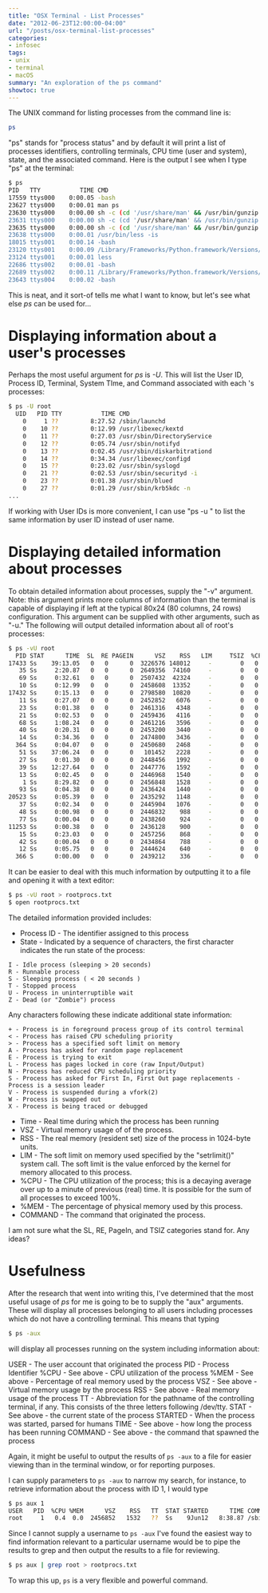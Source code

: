 ```yaml
---
title: "OSX Terminal - List Processes"
date: "2012-06-23T12:00:00-04:00"
url: "/posts/osx-terminal-list-processes"
categories:
- infosec
tags:
- unix
- terminal
- macOS
summary: "An exploration of the ps command"
showtoc: true
---
```


The UNIX command for listing processes from the command line is:

```bash
ps
```

"ps" stands for "process status" and by default it will print a list of
processes identifiers, controlling terminals, CPU time (user and system), state,
and the associated command.  Here is the output I see when I type "ps" at the
terminal:

```bash
$ ps
PID   TTY           TIME CMD
17559 ttys000    0:00.05 -bash
23627 ttys000    0:00.01 man ps
23630 ttys000    0:00.00 sh -c (cd '/usr/share/man' && /usr/bin/gunzip -c '/usr
23631 ttys000    0:00.00 sh -c (cd '/usr/share/man' && /usr/bin/gunzip -c '/usr
23635 ttys000    0:00.00 sh -c (cd '/usr/share/man' && /usr/bin/gunzip -c '/usr
23638 ttys000    0:00.01 /usr/bin/less -is
18015 ttys001    0:00.14 -bash
23120 ttys001    0:00.09 /Library/Frameworks/Python.framework/Versions/2.6/Reso
23124 ttys001    0:00.01 less
22686 ttys002    0:00.01 -bash
22689 ttys002    0:00.11 /Library/Frameworks/Python.framework/Versions/2.6/Reso
23643 ttys004    0:00.02 -bash
```

This is neat, and it sort-of tells me what I want to know, but let's see what
else *ps* can be used for...

# Displaying information about a user's processes

Perhaps the most useful argument for *ps* is *-U*.  This will list the User ID,
Process ID, Terminal, System TIme, and Command associated with each 's
processes:

```bash
$ ps -U root
  UID   PID TTY           TIME CMD
    0     1 ??         8:27.52 /sbin/launchd
    0    10 ??         0:12.99 /usr/libexec/kextd
    0    11 ??         0:27.03 /usr/sbin/DirectoryService
    0    12 ??         0:05.74 /usr/sbin/notifyd
    0    13 ??         0:02.45 /usr/sbin/diskarbitrationd
    0    14 ??         0:34.34 /usr/libexec/configd
    0    15 ??         0:23.02 /usr/sbin/syslogd
    0    21 ??         0:02.53 /usr/sbin/securityd -i
    0    23 ??         0:01.38 /usr/sbin/blued
    0    27 ??         0:01.29 /usr/sbin/krb5kdc -n
...
```

If working with User IDs is more convenient, I can use "ps -u " to list the same
information by user ID instead of user name.

# Displaying detailed information about processes

To obtain detailed information about processes, supply the "-v" argument.  Note:
this argument prints more columns of information than the terminal is capable of
displaying if left at the typical 80x24 (80 columns, 24 rows) configuration.
This argument can be supplied with other arguments, such as "-u."  The following
will output detailed information about all of root's processes:

```bash
$ ps -vU root
  PID STAT      TIME  SL  RE PAGEIN      VSZ    RSS   LIM     TSIZ  %CPU %MEM COMMAND
17433 Ss    39:13.05   0   0      0  3226576 148012     -        0   0.6  1.8 /
   35 Ss     2:20.87   0   0      0  2649356  74160     -        0   0.0  0.9 /
   69 Ss     0:32.61   0   0      0  2507432  42324     -        0   0.0  0.5 /
   10 Ss     0:12.99   0   0      0  2458608  13352     -        0   0.0  0.2 /
17432 Ss     0:15.13   0   0      0  2798580  10820     -        0   0.0  0.1 /
   11 Ss     0:27.07   0   0      0  2452852   6076     -        0   0.0  0.1 /
   23 Ss     0:01.38   0   0      0  2461316   4348     -        0   0.0  0.1 /
   21 Ss     0:02.53   0   0      0  2459436   4116     -        0   0.0  0.0 /
   68 Ss     1:08.24   0   0      0  2461216   3596     -        0   0.0  0.0 /
   40 Ss     0:20.31   0   0      0  2453200   3440     -        0   0.0  0.0 /
   14 Ss     0:34.36   0   0      0  2474800   3436     -        0   0.0  0.0 /
  364 Ss     0:04.07   0   0      0  2450680   2468     -        0   0.0  0.0 /
   51 Ss    37:06.24   0   0      0   101452   2228     -        0   0.2  0.0 /
   27 Ss     0:01.30   0   0      0  2448456   1992     -        0   0.0  0.0 /
   39 Ss    12:27.64   0   0      0  2447776   1592     -        0   0.0  0.0 /
   13 Ss     0:02.45   0   0      0  2446968   1540     -        0   0.0  0.0 /
    1 Ss     8:29.82   0   0      0  2456848   1528     -        0   0.0  0.0 /
   93 Ss     0:04.38   0   0      0  2436424   1440     -        0   0.0  0.0 /
20523 Ss     0:05.39   0   0      0  2435292   1148     -        0   0.0  0.0 /
   37 Ss     0:02.34   0   0      0  2445904   1076     -        0   0.0  0.0 /
   48 Ss     0:00.98   0   0      0  2446832    988     -        0   0.0  0.0 a
   77 Ss     0:00.04   0   0      0  2438260    924     -        0   0.0  0.0 /
11253 Ss     0:00.38   0   0      0  2436128    900     -        0   0.0  0.0 /
   15 Ss     0:23.03   0   0      0  2457256    868     -        0   0.0  0.0 /
   42 Ss     0:00.04   0   0      0  2434864    788     -        0   0.0  0.0 /
   12 Ss     0:05.75   0   0      0  2444624    640     -        0   0.0  0.0 /
  366 S      0:00.00   0   0      0  2439212    336     -        0   0.0  0.0 /
```

It can be easier to deal with this much information by outputting it to a file
and opening it with a text editor:

```bash
$ ps -vU root > rootprocs.txt
$ open rootprocs.txt
```

The detailed information provided includes:

* Process ID - The identifier assigned to this process
* State - Indicated by a sequence of characters, the first character indicates
  the run state of the process:

~~~~
I - Idle process (sleeping > 20 seconds)
R - Runnable process
S - Sleeping process ( < 20 seconds )
T - Stopped process
U - Process in uninterruptible wait
Z - Dead (or "Zombie") process
~~~~

Any characters following these indicate additional state information:

~~~~
+ - Process is in foreground process group of its control terminal
< - Process has raised CPU scheduling priority
> - Process has a specified soft limit on memory
A - Process has asked for random page replacement
E - Process is trying to exit
L - Process has pages locked in core (raw Input/Output)
N - Process has reduced CPU scheduling priority
S - Process has asked for First In, First Out page replacements - Process is a session leader
V - Process is suspended during a vfork(2)
W - Process is swapped out
X - Process is being traced or debugged
~~~~

* Time - Real time during which the process has been running
* VSZ - Virtual memory usage of of the process.
* RSS - The real memory (resident set) size of the process in 1024-byte units.
* LIM - The soft limit on memory used specified by the "setrlimit()" system
  call.  The soft limit is the value enforced by the kernel for memory allocated
  to this process.
* %CPU - The CPU utilization of the process; this is a decaying average over up
  to a minute of previous (real) time.  It is possible for the sum of all
  processes to exceed 100%.
* %MEM - The percentage of physical memory used by this process.
* COMMAND - The command that originated the process.

I am not sure what the SL, RE, PageIn, and TSIZ categories stand for.  Any
ideas?

# Usefulness

After the research that went into writing this, I've determined that the most
useful usage of *ps* for me is going to be to supply the "aux" arguments.  These
will display all processes belonging to all users including processes which do
not have a controlling terminal.  This means that typing

```bash
$ ps -aux
```

will display all processes running on the system including information about:

USER - The user account that originated the process PID - Process Identifier
%CPU - See above - CPU utilization of the process %MEM - See above - Percentage
of real memory used by the process VSZ - See above - Virtual memory usage by the
process RSS - See above - Real memory usage of the process TT - Abbreviation for
the pathname of the controlling terminal, if any.  This consists of the three
letters following /dev/tty.  STAT - See above - the current state of the process
STARTED - When the process was started, parsed for humans TIME - See above - how
long the process has been running COMMAND - See above - the command that spawned
the process

Again, it might be useful to output the results of `ps -aux` to a file for
easier viewing than in the terminal window, or for reporting purposes.

I can supply parameters to `ps -aux` to narrow my search, for instance, to
retrieve information about the process with ID 1, I would type

```bash
$ ps aux 1
USER   PID  %CPU %MEM      VSZ    RSS   TT  STAT STARTED      TIME COMMAND
root     1   0.4  0.0  2456852   1532   ??  Ss    9Jun12   8:38.87 /sbin/launch
```

Since I cannot supply a username to `ps -aux` I've found the easiest way to find
information relevant to a particular username would be to pipe the results to
grep and then output the results to a file for reviewing.

```bash
$ ps aux | grep root > rootprocs.txt
```

To wrap this up, `ps` is a very flexible and powerful command.
